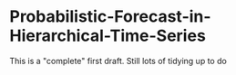 # Probabilistic-Forecast-in-Hierarchical-Time-Series
This is a "complete" first draft.  Still lots of tidying up to do
